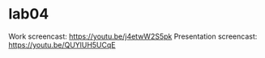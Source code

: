 # lab04
Work screencast: https://youtu.be/j4etwW2S5pk Presentation screencast: https://youtu.be/QUYlUH5UCqE
